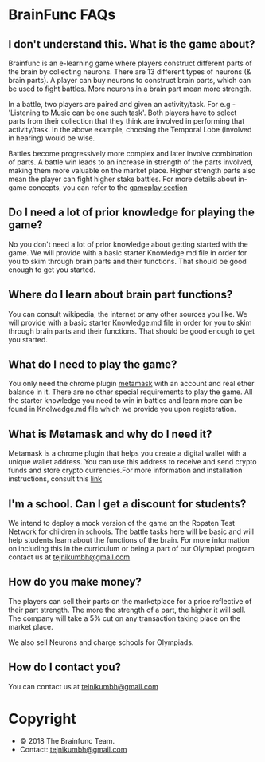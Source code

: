 # BrainFunc FAQs

## I don't understand this. What is the game about?
Brainfunc is an e-learning game where players construct different parts of the brain by collecting neurons. There are 13 different types of neurons (& brain parts). A player can buy neurons to construct brain parts, which can be used to fight battles. More neurons in a brain part mean more strength. 


In a battle, two players are paired and given an activity/task. For e.g - 'Listening to Music can be one such task'. Both players have to select parts from their collection that they think are involved in performing that activity/task. In the above example, choosing the Temporal Lobe (involved in hearing) would be wise.


Battles become progressively more complex and later involve combination of parts. A battle win leads to an increase in strength of the parts involved, making them more valuable on the market place. Higher strength parts also mean the player can fight higher stake battles. For more details about in-game concepts, you can refer to the [gameplay section](https://github.com/brainfunc/web-app/blob/dev/docs/gameplay.md)


## Do I need a lot of prior knowledge for playing the game?
No you don't need a lot of prior knowledge about getting started with the game. We will provide with a basic starter Knowledge.md file in order for you to skim through brain parts and their functions. That should be good enough to get you started.

## Where do I learn about brain part functions?
You can consult wikipedia, the internet or any other sources you like. We will provide with a basic starter Knowledge.md file in order for you to skim through brain parts and their functions. That should be good enough to get you started.

## What do I need to play the game?
You only need the chrome plugin [metamask](https://metamask.io/) with an account and real ether balance in it. There are no other special requirements to play the game. All the starter knowledge you need to win in battles and learn more can be found in Knolwedge.md file which we provide you upon registeration.

## What is Metamask and why do I need it?
Metamask is a chrome plugin that helps you create a digital wallet with a unique wallet address. You can use this address to receive and send crypto funds and store crypto currencies.For more information and installation instructions, consult this [link](https://metamask.io/)

## I'm a school. Can I get a discount for students?
We intend to deploy a mock version of the game on the Ropsten Test Network for children in schools. The battle tasks here will be basic and will help students learn about the functions of the brain. For more information on including this in the curriculum or being a part of our Olympiad program contact us at tejnikumbh@gmail.com 

## How do you make money?
The players can sell their parts on the marketplace for a price reflective of their part strength. The more the strength of a part, the higher it will sell. The company will take a 5% cut on any transaction taking place on the market place.


We also sell Neurons and charge schools for Olympiads.

## How do I contact you?
You can contact us at tejnikumbh@gmail.com

# Copyright
- © 2018 The Brainfunc Team.
- Contact: tejnikumbh@gmail.com
